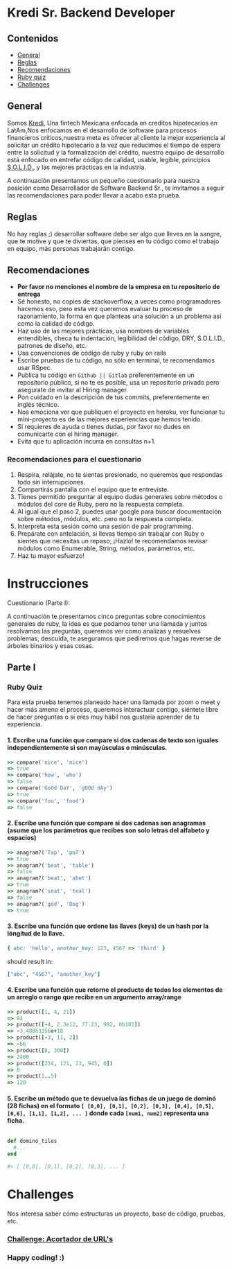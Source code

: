 # Kredi Sr. Backend Developer
## Contenidos

- [General](#general)
- [Reglas](#reglas)
- [Recomendaciones](#recomendaciones)
- [Ruby quiz](#ruby-quiz)
- [Challenges](#challenges)

## General

Somos [Kredi](https://www.kredi.mx), Una fintech Mexicana enfocada en creditos hipotecarios en LatAm,Nos enfocamos en el desarrollo de software para procesos financieros críticos,nuestra meta es ofrecer al cliente la mejor experiencia al solicitar un crédito hipotecario a la vez que reducimos el tiempo de espera entre la solicitud y la formalización del crédito, nuestro equipo de desarrollo está enfocado en entrefar código de calidad, usable, legible, principios [S.O.L.I.D.](https://www.honeybadger.io/blog/ruby-solid-design-principles/#:~:text=The%20SOLID%20design%20principle%20includes,Liskov%20Substitution%20Principle), y las mejores prácticas en la industria.

A continuación presentamos un pequeño cuestionario para nuestra posición como Desarrollador de Software Backend Sr., te invitamos a seguir las recomendaciones para poder llevar a acabo esta prueba.

## Reglas

No hay reglas ;) desarrollar software debe ser algo que lleves en la sangre, que te motive y que te diviertas, que pienses en tu código como el trabajo en equipo, más personas trabajarán contigo.

## Recomendaciones

- **Por favor no menciones el nombre de la empresa en tu repositorio de entrega**
- Sé honesto, no copies de stackoverflow, a veces como programadores hacemos eso, pero esta vez queremos evaluar tu proceso de razonamiento, la forma en que planteas una solución a un problema así como la calidad de código.
- Haz uso de las mejores prácticas, usa nombres de variables entendibles, checa tu indentación, legibilidad del código, DRY, S.O.L.I.D., patrones de diseño, etc.
- Usa convenciones de código de ruby y ruby on rails
- Escribe pruebas de tu código, no sólo en terminal, te recomendamos usar RSpec.
- Publica tu código en `Github || Gitlab` preferentemente en un repositorio público, si no te es posible, usa un repositorio privado pero asegurate de invitar al Hiring manager.
- Pon cuidado en la descripción de tus commits, preferentemente en inglés técnico.
- Nos emociona ver que publiquen el proyecto en heroku, ver funcionar tu mini-proyecto es de las mejores experiencias que hemos tenido.
- Si requieres de ayuda o tienes dudas, por favor no dudes en comunicarte con el hiring manager.
- Evita que tu aplicación incurra en consultas n+1.

### Recomendaciones para el cuestionario

1. Respira, relájate, no te sientas presionado, no queremos que respondas todo sin interrupciones.
2. Compartirás pantalla con el equipo que te entreviste.
3. Tienes permitido preguntar al equipo dudas generales sobre métodos o módulos del core de Ruby, pero no la respuesta completa.
4. Al igual que el paso 2, puedes usar google para buscar documentación sobre métodos, módulos, etc. pero no la respuesta completa.
5. Interpreta esta sesión como una sesión de pair programming.
6. Prepárate con antelación, si llevas tiempo sin trabajar con Ruby o sientes que necesitas un repaso, ¡Hazlo! te recomendamos revisar módulos como Enumerable, String, métodos, parámetros, etc.
7. Haz tu mayor esfuerzo!

# Instrucciones

Cuestionario (Parte I):

A continuación te presentamos cinco preguntas sobre conocimientos generales de ruby, la idea es que podamos tener una llamada y juntos resolvamos las preguntas, queremos ver como analizas y resuelves problemas, descuida, te aseguramos que pediremos que hagas reverse de árboles binarios y esas cosas.


## Parte I
### Ruby Quiz

Para esta prueba tenemos planeado hacer una llamada por zoom o meet y hacer más ameno el proceso, queremos interactuar contigo, siéntete libre de hacer preguntas o si eres muy hábil nos gustaría aprender de tu experiencia.

#### 1. Escribe una función que compare si dos cadenas de texto son iguales independientemente si son mayúsculas o minúsculas.

```ruby
>> compare('nice', 'nice')
=> true
>> compare('how', 'who')
=> false
>> compare('GoOd DaY', 'gOOd dAy')
=> true
>> compare('foo', 'food')
=> false
```

#### 2. Escribe una función que compare si dos cadenas son anagramas (asume que los parámetros que recibes son solo letras del alfabeto y espacios)

```ruby
>> anagram?('Tap', 'paT')
=> true
>> anagram?('beat', 'table')
=> false
>> anagram?('beat', 'abet')
=> true
>> anagram?('seat', 'teal')
=> false
>> anagram?('god', 'Dog')
=> true
```

#### 3. Escribe una función que ordene las llaves (keys) de un hash por la lóngitud de la llave.

```ruby
{ abc: 'hello', another_key: 123, 4567 => 'third' }
```

should result in:

```ruby
["abc", "4567", "another_key"]
```


#### 4. Escribe una función que retorne el producto de todos los elementos de un arreglo o rango que recibe en un argumento array/range

```ruby
>> product([1, 4, 21])
=> 84
>> product([-4, 2.3e12, 77.23, 982, 0b101])
=> -3.48863356e+18
>> product([-3, 11, 2])
=> -66
>> product([8, 300])
=> 2400
>> product([234, 121, 23, 945, 0])
=> 0
>> product(1..5)
=> 120
```

#### 5. Escribe un método que te devuelva las fichas de un juego de dominó (28 fichas) en el formato `[ [0,0], [0,1], [0,2], [0,3], [0,4], [0,5], [0,6], [1,1], [1,2], ... ]` donde cada `[num1, num2]` representa una ficha.

```ruby

def domino_tiles
  #...
end

#> [ [0,0], [0,1], [0,2], [0,3], ... ]
```


# Challenges

Nos interesa saber cómo estructuras un proyecto, base de código, pruebas, etc.


### [Challenge: Acortador de URL's](es/a1/README.md)

<!-- ### [Challenge 2: API para manejo de proyectos](es/a2/README.md)

<br/>
<br/> -->

### Happy coding! :)
